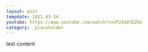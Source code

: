 ```yaml
---
layout: post
tempdate: 2021-03-14
youtube: https://www.youtube.com/watch?v=VP2XqXYEZkU
category: _placeholder
---
```

test content